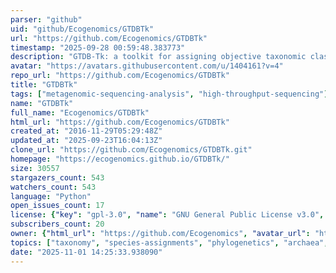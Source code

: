 ```yaml
---
parser: "github"
uid: "github/Ecogenomics/GTDBTk"
url: "https://github.com/Ecogenomics/GTDBTk"
timestamp: "2025-09-28 00:59:48.383773"
description: "GTDB-Tk: a toolkit for assigning objective taxonomic classifications to bacterial and archaeal genomes."
avatar: "https://avatars.githubusercontent.com/u/1404161?v=4"
repo_url: "https://github.com/Ecogenomics/GTDBTk"
title: "GTDBTk"
tags: ["metagenomic-sequencing-analysis", "high-throughput-sequencing"]
name: "GTDBTk"
full_name: "Ecogenomics/GTDBTk"
html_url: "https://github.com/Ecogenomics/GTDBTk"
created_at: "2016-11-29T05:29:48Z"
updated_at: "2025-09-23T16:04:13Z"
clone_url: "https://github.com/Ecogenomics/GTDBTk.git"
homepage: "https://ecogenomics.github.io/GTDBTk/"
size: 30557
stargazers_count: 543
watchers_count: 543
language: "Python"
open_issues_count: 17
license: {"key": "gpl-3.0", "name": "GNU General Public License v3.0", "spdx_id": "GPL-3.0", "url": "https://api.github.com/licenses/gpl-3.0", "node_id": "MDc6TGljZW5zZTk="}
subscribers_count: 20
owner: {"html_url": "https://github.com/Ecogenomics", "avatar_url": "https://avatars.githubusercontent.com/u/1404161?v=4", "login": "Ecogenomics", "type": "Organization"}
topics: ["taxonomy", "species-assignments", "phylogenetics", "archaea", "bacteria", "nomenclature", "bioinformatics", "metagenomics"]
date: "2025-11-01 14:25:33.938090"
---
```

